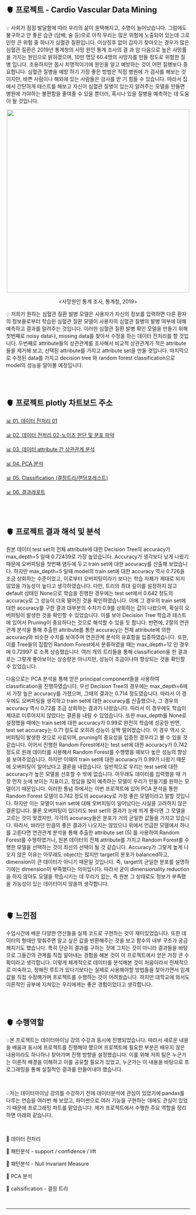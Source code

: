 ## 🫀 프로젝트 - Cardio Vascular Data Mining  

💡 사회가 점점 발달함에 따라 우리의 삶이 윤택해지고, 수명이 늘어났습니다. 그럼에도 불구하고 안 좋은 습관
(담배, 술 등)으로 아직 우리는 많은 위험에 노출되어 있는데 그로 인한 큰 위험 중 하나가 심혈관 질환입니다.
이상징후 없이 갑자기 찾아오는 경우가 많은 심혈관 질환은 2019년 통계청의 사망 원인 통계 조사의 결
과 암 다음으로 높은 사망률을 가지는 원인으로 밝혀졌으며, 10만 명당 60.4명의 사망자를 만들 정도로 위험한 질병
입니다. 조용하지만 몹시 치명적이기에 원인을 알고 예방하는 것이 어떤 질병보다 중요합니다. 심혈관 질병을 예방
하기 가장 좋은 방법은 직접 병원에 가 검사를 해보는 것이지만, 바쁜 사람이나 해외에 있는 사람들은 검사를 받
기 힘들 수 있습니다. 따라서 집에서 간단하게 테스트를 해보고 자신이 심혈관 질병이 있는지 알려주는 모델을 만들면 병원에 가야하는 불편함을 줄여줄 수 있을 뿐더러, 혹시나 있을 질병을 예측하는 데 도움이 될 것입니다.<br>  

<p align="center"><img src="https://user-images.githubusercontent.com/65170165/200470962-f08bc143-a80a-48f8-ab25-7766920fc2d1.jpg" width="500" /></p>  

<p align="center"><사망원인 통계 조사, 통계청, 2019></p>    
  
💡 저희가 원하는 심혈관 질환 발병 모델은 사용자가 자신의 정보를 입력하면 다른 환자의 정보들로부터 학습된
심혈관 질환 모델이 사용자의 심혈관 질병의 발병 여부에 대해 예측하고 결과를 알려주는 것입니다. 이러한 심혈관 질환 발병 확인 모델을 만들기 위해 첫번째로 noisy data나, missing data를 찾아서 수정을 하는 데이터 전처리를 할 것입니다. 두번째로 attribute들의 상관관계를 조사해서 비교적 상관관계가 적은 attribute들을 제거해 보고, 선택된 attribute를 가지고 attribute set을 만들 것입니다. 마지막으로 수정된 data를 가지고 decision 
tree 와 random forest classification으로 model의 성능을 알아볼 예정입니다.  
  
<br>  
<br>  
  
  
## 🫀 프로젝트 plotly 차트보드 주소  
  
[📊 01. 데이터 전처리 01](https://chart-studio.plotly.com/~nyamin9/64)  

[📊 02. 데이터 전처리 02-노이즈 판단 및 분포 파악](https://chart-studio.plotly.com/~nyamin9/70)

[📊 03. 데이터 attribute 간 상관관계 분석](https://chart-studio.plotly.com/~nyamin9/66)

[📊 04. PCA 분석](https://chart-studio.plotly.com/~nyamin9/63)  

[📊 05. Classification (결정트리/랜덤포레스트)](https://chart-studio.plotly.com/~nyamin9/71)  

[📊 06. 결과레포트](https://github.com/nyamin9/Data-Mining/blob/main/Project/14.%202022-1%20%EB%8D%B0%EC%9D%B4%ED%84%B0%EB%A7%88%EC%9D%B4%EB%8B%9D%20%ED%94%84%EB%A1%9C%EC%A0%9D%ED%8A%B8%20%EA%B2%B0%EA%B3%BC%20%EB%A0%88%ED%8F%AC%ED%8A%B8.pdf) 
  
<br>  

<br>  

## 🫀 프로젝트 결과 해석 및 분석   
  

원본 데이터 test set의 전체 attribute에 대한 Decision Tree의 accuracy가 max_depth=5 일때 0.72439로 가장 높았습니다. Accuracy가 생각보다 낮게 나왔기 때문에 오버피팅을 첫번째 염두에 두고 train set에 대한 accuracy를 산출해 보았습니다. 하지만 max_depth=5 일때 model의 train set에 대한 accuracy 역시 0.726을 조금 상회하는 수준이었고, 이로부터 오버피팅이라기 보다는 학습 자체가 제대로 되지 않았을 가능성이 높다고 생각하였습니다. 다만, 트리의 최대 깊이를 설정하지 않고 default 상태인 None으로 학습을 진행한 경우에는 test set에서 0.642 정도의 accuracy로 그 성능이 더욱 떨어진 것을 확인하였습니다. 이에 그 경우의 train set에 대한 accuracy를 구한 결과 대부분의 수치가 0.9를 상회하는 값이 나왔으며, 확실히 오버피팅이 발생한 것을 확인할 수 있었습니다. 이를 보아 Decision Tree 학습과 테스트에 있어서 Pruning이 중요하다는 것으로 해석할 수 있을 듯 합니다. 반면에, 2절의 연관관계 분석을 통해 추출한 attribute를 통한 accuracy는 전체 attribute에 의한 accuracy와 비슷한 수치를 보여주며 연관관계 분석의 유효함을 입증하였습니다. 또한, 이를 Tree들의 집합인 Random Forest에서 분류하였을 때는 max_depth=12 인 경우에 0.72997 로 소폭 상승했습니다. 여러 개의 트리들을 통해 classification을 한 결과로는 그렇게 좋아보이는 상승량은 아니지만, 성능이 조금이나마 향상되는 것을 확인할 수 있었습니다.  

다음으로는 PCA 분석을 통해 얻은 principal component들을 사용하여 classification을 진행하였습니다. 우선 Decision Tree의 경우에는 max_depth=6에서 가장 높은 accuracy를 가졌으며, 그때의 결과는 0.714 정도였습니다. 따라서 이 경우에도 오버피팅을 생각하고 train set에 대한 accuracy를 산출했으나, 그 경우의 accuracy 역시 0.72를 조금 상회하는 결과가 나왔습니다. 따라서 이 경우에도 학습이 제대로 이루어지지 않았다는 결론을 내릴 수 있었습니다. 또한 max_depth를 None로 설정했을 때에는 train set에 대한 accuracy가 0.99로 완전히 학습에 성공한 반면, test set accuracy는 0.71 정도로 오히려 성능이 살짝 떨어졌습니다. 이 경우 역시 오버피팅이 발생한 것으로 사료되며, pruning의 중요성을 입증한 경우라고 볼 수 있을 것 같습니다. 이어서 진행한 Random Forest에서는 test set에 대한 accuracy가 0.742 정도로 원래 데이터를 사용해서 Random Forest를 수행했을 때보다 높은 성능의 향상을 보여주었습니다. 하지만 이때의 train set에 대한 accuracy가 0.99가 나왔기 때문에 오버피팅이 일어났다고 결론을 내렸습니다. 일반적으로 우리는 test set에 대한 accuracy가 높은 모델을 선호할 수 밖에 없습니다. 아무래도 데이터를 입력했을 때 가장 먼저 눈에 보이는 지표이고, 정답을 많이 예측하는 모델이 우리가 만들기를 원하는 모델이기 때문입니다. 이러한 통념 하에서는 이번 프로젝트에 있어 PCA 분석을 통한 Random Forest 모델이 0.742 정도의 accuracy로 가장 좋은 모델이라고 말할 것입니다. 하지만 이는 모델이 train set에 대해 오버피팅이 일어났다는 사실을 고려하지 않은 결론입니다. 물론 오버피팅이 있더라도 test set의 결과가 눈에 띄게 좋다면 그 모델을 고르는 것이 맞겠지만, 각각의 accuracy들은 분포가 거의 균일한 값들을 가지고 있습니다. 따라서, 바라던 만큼의 좋은 결과가 나오지는 않았으나 위에서 언급한 모델에서 하나를 고른다면 연관관계 분석을 통해 추출한 attribute set (5) 를 사용하여 Random Forest를 수행하였거나, 원본 데이터의 전체 attribute를 가지고 Random Forest를 수행한 모델을 선택하는 것이 최선의 선택이 될 것 같습니다. Accuracy가 그렇게 높게 나오지 않은 이유는 아무래도 object는 많지만 target의 분포가 balanced하고, dimension이 큰 데이터가 아니기 때문일 것입니다. 즉, target의 균일한 분포를 설명하기에는 dimension이 부족했다는 의미입니다. 따라서 굳이 dimensionality reduction을 하지 않아도 모델을 학습시키는 데 무리가 없는, 즉 원본 그 상태로도 정보가 부족했을 가능성이 있는 데이터이지 않을까 생각합니다.  

<br>  

## 🫀 느낀점
수업시간에 배운 다양한 연산들을 실제 코드로 구현하는 것이 재미있었습니다. 또한 데이터의 형태만 맞춰주면 알고 싶은 값을 반환해주는 것을 보고 함수의 내부 구조가 궁금해지기도 했습니다. 특히 단순히 결과를 구하는 것에 그치는 것이 아니라 결과들을 바탕으로 그들간의 관계를 직접 알아내는 경험을 해본 것이 이 프로젝트에서 얻은 가장 큰 수확이라고 생각합니다. 이렇게 체계적으로 데이터를 분석해본 것이 처음이라서 전체적으로 미숙하고, 정해진 루트가 있다기보다는 실제로 사용해야할 방법들을 찾아가면서 임계값을 직접 수정해가며 프로젝트를 수행하는 것이 어려웠습니다. 하지만 대학교에 와서도 이론적인 공부에 지쳐있는 우리에게는 좋은 경험이었다고 생각합니다.  

<br>  

<br>  

## 🫀 수행역할
 

💡본 프로젝트는 데이터마이닝 강의 수강과 동시에 진행되었습니다. 따라서 새로운 내용을 배움과 동시에 프로젝트를 진행해야 했으며 프로젝트에 필요한 부분은 배우지 않은 내용이라도 하나하나 찾아가며 진행 방향을 설정했습니다. 이를 위해 저희 팀은 누군가는 이론적 배경을 이해하고 이를 공유할 필요가 있었고, 누군가는 이 내용을 바탕으로 프로그래밍을 통해 실질적인 결과를 만들어내야 했습니다.  

<br>  

 

💡저는 데이터마이닝 강의를 수강하기 전에 데이터분석에 관심이 있었기에 pandas를 다루는 연습을 여러번 해 보았고, 파이썬으로 여러 기능을 구현하는 데에도 관심이 있었기 때문에 프로그래밍 파트를 맡았습니다. 제가 프로젝트에서 수행한 주요 역할을 정리하면 아래와 같습니다.  

<br>  
  
📌 데이터 전처리  
  
 

 

📌 패턴분석 - support / confidence / lift  



 

📌 패턴분석 - Null Invariant Measure  



 

📌 PCA 분석  


 

📌 calssification - 결정 트리  



<br>  

***
